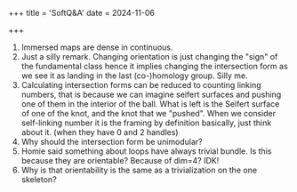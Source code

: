+++
title = 'SoftQ&A'
date = 2024-11-06

+++

1. Immersed maps are dense in continuous.
2. Just a silly remark. Changing orientation is just changing the "sign" of the fundamental class hence it implies changing the intersection form as we see it as landing in the last (co-)homology group. Silly me.
3. Calculating intersection forms can be reduced to counting linking numbers, that is because we can imagine seifert surfaces and pushing one of them in the interior of the ball. What is left is the Seifert surface of one of the knot, and the knot that we "pushed". When we consider self-linking number it is the framing by definition basically, just think about it. (when they have 0 and 2 handles)
4. Why should the intersection form be unimodular?
5. Homie said something about loops have always trivial bundle. Is this because they are orientable? Because of dim=4? IDK!
6. Why is that orientability is the same as a trivialization on the one skeleton?